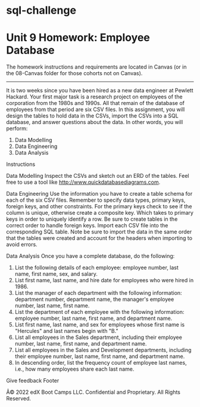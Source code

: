 # sql-challenge


# Unit 9 Homework: Employee Database

The homework instructions and requirements are located in Canvas (or in the 08-Canvas folder for those cohorts not on Canvas).

---
It is two weeks since you have been hired as a new data engineer at Pewlett Hackard. Your first major task is a research project on employees of the corporation from the 1980s and 1990s. All that remain of the database of employees from that period are six CSV files.
In this assignment, you will design the tables to hold data in the CSVs, import the CSVs into a SQL database, and answer questions about the data. In other words, you will perform:

1.	Data Modelling 
2.	Data Engineering 
3.	Data Analysis

Instructions

Data Modelling
Inspect the CSVs and sketch out an ERD of the tables. Feel free to use a tool like http://www.quickdatabasediagrams.com.


Data Engineering
Use the information you have to create a table schema for each of the six CSV files. Remember to specify data types, primary keys, foreign keys, and other constraints.
For the primary keys check to see if the column is unique, otherwise create a composite key. Which takes to primary keys in order to uniquely identify a row. Be sure to create tables in the correct order to handle foreign keys. Import each CSV file into the corresponding SQL table. Note be sure to import the data in the same order that the tables were created and account for the headers when importing to avoid errors.



Data Analysis
Once you have a complete database, do the following:
1.	List the following details of each employee: employee number, last name, first name, sex, and salary.
2.	List first name, last name, and hire date for employees who were hired in 1986.
3.	List the manager of each department with the following information: department number, department name, the manager's employee number, last name, first       name.
4.	List the department of each employee with the following information: employee number, last name, first name, and department name.
5.	List first name, last name, and sex for employees whose first name is "Hercules" and last names begin with "B."
6.	List all employees in the Sales department, including their employee number, last name, first name, and department name.
7.	List all employees in the Sales and Development departments, including their employee number, last name, first name, and department name.
8.	In descending order, list the frequency count of employee last names, i.e., how many employees share each last name.

Give feedback
Footer

Â© 2022 edX Boot Camps LLC. Confidential and Proprietary. All Rights Reserved.

